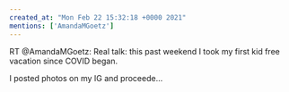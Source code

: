 ```yaml
---
created_at: "Mon Feb 22 15:32:18 +0000 2021"
mentions: ['AmandaMGoetz']
---
```


RT @AmandaMGoetz: Real talk: this past weekend I took my first kid free vacation since COVID began. 

I posted photos on my IG and proceede…